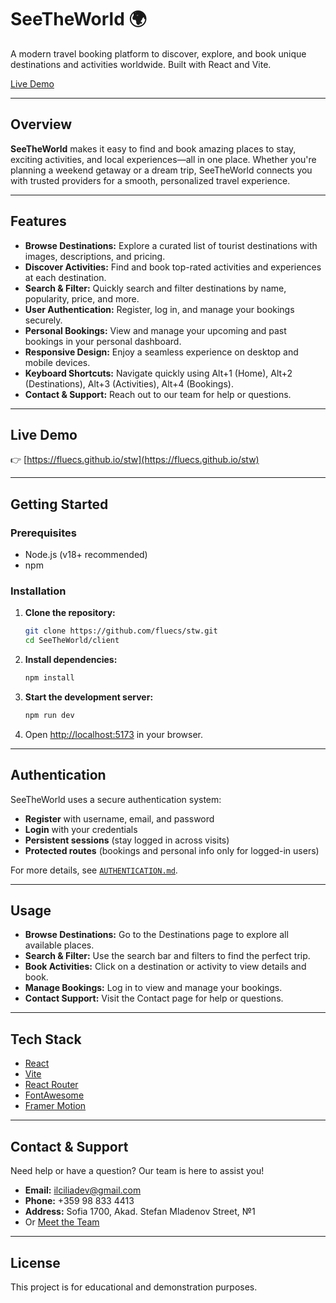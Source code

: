 # SeeTheWorld 🌍

A modern travel booking platform to discover, explore, and book unique destinations and activities worldwide. Built with React and Vite.

[Live Demo](https://fluecs.github.io/stw)

---

## Overview

**SeeTheWorld** makes it easy to find and book amazing places to stay, exciting activities, and local experiences—all in one place. Whether you're planning a weekend getaway or a dream trip, SeeTheWorld connects you with trusted providers for a smooth, personalized travel experience.

---

## Features

- **Browse Destinations:** Explore a curated list of tourist destinations with images, descriptions, and pricing.
- **Discover Activities:** Find and book top-rated activities and experiences at each destination.
- **Search & Filter:** Quickly search and filter destinations by name, popularity, price, and more.
- **User Authentication:** Register, log in, and manage your bookings securely.
- **Personal Bookings:** View and manage your upcoming and past bookings in your personal dashboard.
- **Responsive Design:** Enjoy a seamless experience on desktop and mobile devices.
- **Keyboard Shortcuts:** Navigate quickly using Alt+1 (Home), Alt+2 (Destinations), Alt+3 (Activities), Alt+4 (Bookings).
- **Contact & Support:** Reach out to our team for help or questions.

---

## Live Demo

👉 [https://fluecs.github.io/stw](https://fluecs.github.io/stw)

---

## Getting Started

### Prerequisites
- Node.js (v18+ recommended)
- npm

### Installation

1. **Clone the repository:**
   ```bash
   git clone https://github.com/fluecs/stw.git
   cd SeeTheWorld/client
   ```
2. **Install dependencies:**
   ```bash
   npm install
   ```
3. **Start the development server:**
   ```bash
   npm run dev
   ```
4. Open [http://localhost:5173](http://localhost:5173) in your browser.

---

## Authentication

SeeTheWorld uses a secure authentication system:
- **Register** with username, email, and password
- **Login** with your credentials
- **Persistent sessions** (stay logged in across visits)
- **Protected routes** (bookings and personal info only for logged-in users)

For more details, see [`AUTHENTICATION.md`](./AUTHENTICATION.md).

---

## Usage

- **Browse Destinations:** Go to the Destinations page to explore all available places.
- **Search & Filter:** Use the search bar and filters to find the perfect trip.
- **Book Activities:** Click on a destination or activity to view details and book.
- **Manage Bookings:** Log in to view and manage your bookings.
- **Contact Support:** Visit the Contact page for help or questions.

---

## Tech Stack
- [React](https://react.dev/)
- [Vite](https://vitejs.dev/)
- [React Router](https://reactrouter.com/)
- [FontAwesome](https://fontawesome.com/)
- [Framer Motion](https://www.framer.com/motion/)

---

## Contact & Support

Need help or have a question? Our team is here to assist you!

- **Email:** ilciliadev@gmail.com
- **Phone:** +359 98 833 4413
- **Address:** Sofia 1700, Akad. Stefan Mladenov Street, №1
- Or [Meet the Team](https://fluecs.github.io/stw/team)

---

## License

This project is for educational and demonstration purposes.

